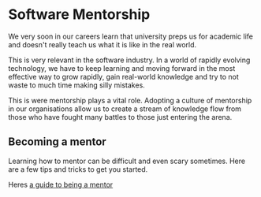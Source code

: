# Software Mentorship

We very soon in our careers learn that university preps us for academic life and doesn't really teach us what it is like in the real world.

 This is very relevant in the software industry. In a world of rapidly evolving technology, we have to keep learning and moving forward in the most effective way to grow rapidly, gain real-world knowledge and try to not waste to much time making silly mistakes.

 This is were mentorship plays a vital role. Adopting a culture of mentorship in our organisations allow us to create a stream of knowledge flow from those who have fought many battles to those just entering the arena.

## Becoming a mentor
 Learning how to mentor can be difficult and even scary sometimes.
 Here are a few tips and tricks to get you started.

Heres [a guide to being a mentor](mentor-handbook.md)